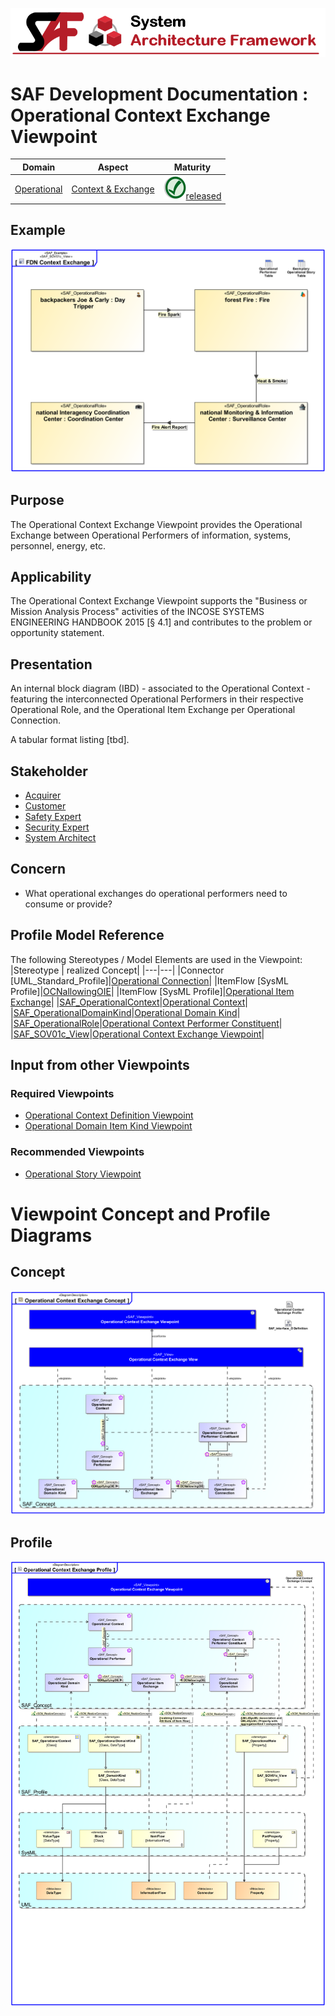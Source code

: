 ![System Architecture Framework](../../diagrams/Banner_SAF.png)
# SAF Development Documentation : Operational Context Exchange Viewpoint
|**Domain**|**Aspect**|**Maturity**|
| --- | --- | --- |
|[Operational](../../domains.md#Domain-Operational)|[Context & Exchange](../../aspects.md#Aspect-Context-&-Exchange)|![Released](../../diagrams/Symbol_confirmed.png )[released](../../using-saf/maturity.md#released)|
## Example
![Operational-Context-Exchange-Viewpoint-primary-example.svg](../../vp-examples/Operational-Context-Exchange-Viewpoint-primary-example.svg)
## Purpose
The Operational Context Exchange Viewpoint provides the Operational Exchange between Operational Performers of information, systems, personnel, energy, etc.
## Applicability
The Operational Context Exchange Viewpoint supports the "Business or Mission Analysis Process" activities of the INCOSE SYSTEMS ENGINEERING HANDBOOK 2015 [§ 4.1] and contributes to the problem or opportunity statement.
## Presentation
An internal block diagram (IBD) - associated to the Operational Context - featuring the interconnected Operational Performers in their respective Operational Role, and the Operational Item Exchange per Operational Connection.

A tabular format listing [tbd].

## Stakeholder
* [Acquirer](../../stakeholders.md#Acquirer)
* [Customer](../../stakeholders.md#Customer)
* [Safety Expert](../../stakeholders.md#Safety-Expert)
* [Security Expert](../../stakeholders.md#Security-Expert)
* [System Architect](../../stakeholders.md#System-Architect)
## Concern
* What operational exchanges do operational performers need to consume or provide?
## Profile Model Reference
The following Stereotypes / Model Elements are used in the Viewpoint:
|Stereotype | realized Concept|
|---|---|
|Connector [UML_Standard_Profile]|[Operational Connection](../concept/concepts.md#Operational-Connection)|
|ItemFlow [SysML Profile]|[OCNallowingOIE](../concept/concepts.md#OCNallowingOIE)|
|ItemFlow [SysML Profile]|[Operational Item Exchange](../concept/concepts.md#Operational-Item-Exchange)|
|[SAF_OperationalContext](../../stereotypes.md#SAF_OperationalContext)|[Operational Context](../concept/concepts.md#Operational-Context)|
|[SAF_OperationalDomainKind](../../stereotypes.md#SAF_OperationalDomainKind)|[Operational Domain Kind](../concept/concepts.md#Operational-Domain-Kind)|
|[SAF_OperationalRole](../../stereotypes.md#SAF_OperationalRole)|[Operational Context Performer Constituent](../concept/concepts.md#Operational-Context-Performer-Constituent)|
|[SAF_SOV01c_View](../../stereotypes.md#SAF_SOV01c_View)|[Operational Context Exchange Viewpoint](../concept/concepts.md#Operational-Context-Exchange-Viewpoint)|
## Input from other Viewpoints
### Required Viewpoints
* [Operational Context Definition Viewpoint](Operational-Context-Definition-Viewpoint.md)
* [Operational Domain Item Kind Viewpoint](Operational-Domain-Item-Kind-Viewpoint.md)
### Recommended Viewpoints
* [Operational Story Viewpoint](Operational-Story-Viewpoint.md)
# Viewpoint Concept and Profile Diagrams
## Concept
![Operational Context Exchange Concept](diagrams/Operational-Context-Exchange-Concept.svg)
## Profile
![Operational Context Exchange Profile](diagrams/Operational-Context-Exchange-Profile.svg)
